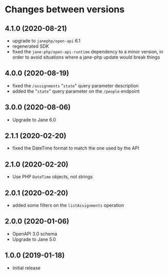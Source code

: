 # Changes between versions

## 4.1.0 (2020-08-21)

 * upgrade to `janephp/open-api` 6.1
 * regenerated SDK
 * fixed the `jane-php/open-api-runtime` dependency to a minor version, in order to avoid situations where a jane-php update would break things

## 4.0.0 (2020-08-19)

 * fixed the `/assignments` "`state`" query parameter description
 * added the "`state`" query parameter on the `/people` endpoint

## 3.0.0 (2020-08-06)

* Upgrade to Jane 6.0

## 2.1.1 (2020-02-20)

* fixed the DateTime format to match the one used by the API

## 2.1.0 (2020-02-20)

* Use PHP `DateTime` objects, not strings

## 2.0.1 (2020-02-20)

* added some filters on the `listAssignments` operation

## 2.0.0 (2020-01-06)

* OpenAPI 3.0 schema
* Upgrade to Jane 5.0

## 1.0.0 (2019-01-18)

* Initial release

